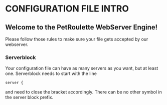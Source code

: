 # CONFIGURATION FILE INTRO

## Welcome to the PetRoulette WebServer Engine!   

Please follow those rules to make sure your file gets accepted by our webserver.

### Serverblock

Your configuration file can have as many servers as you want, but at least one.
Serverblock needs to start with the line

``server {``

and need to close the bracket accordingly.
There can be no other symbol in the server block prefix.